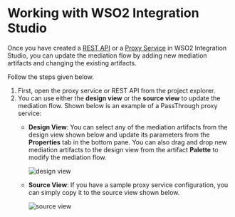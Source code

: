 # Working with WSO2 Integration Studio

Once you have created a [REST API](../develop/creating-artifacts/creating-an-api.md) or a [Proxy Service](../develop/creating-artifacts/creating-a-proxy-service.md) in WSO2 Integration Studio, you can update the mediation flow by adding new mediation artifacts and changing the existing artifacts.

Follow the steps given below.

1.  First, open the proxy service or REST API from the project explorer.
2.  You can use either the **design view** or the **source view** to update the mediation flow. Shown below is an example of a PassThrough proxy service:
    -   **Design View**:
        You can select any of the mediation artifacts from the design view shown below and update its parameters from the **Properties** tab in the bottom pane. You can also drag and drop new mediation artifacts to the design view from the artifact **Palette** to modify the mediation flow.

        ![design view](../../assets/img/design-workflow/design-view.png)

    -   **Source View**:
        If you have a sample proxy service configuration, you can simply copy it to the source view shown below.

        ![source view](../../assets/img/design-workflow/source-view.png)